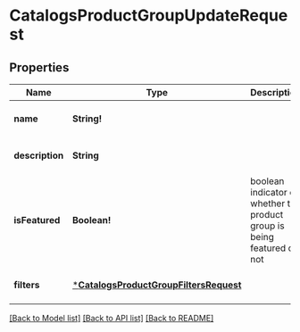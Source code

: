 # CatalogsProductGroupUpdateRequest

## Properties
Name | Type | Description | Notes
------------ | ------------- | ------------- | -------------
**name** | **String!** |  | [optional] [default to null]
**description** | **String** |  | [optional] [default to null]
**isFeatured** | **Boolean!** | boolean indicator of whether the product group is being featured or not | [optional] [default to null]
**filters** | [***CatalogsProductGroupFiltersRequest**](CatalogsProductGroupFiltersRequest.md) |  | [optional] [default to null]

[[Back to Model list]](../README.md#documentation-for-models) [[Back to API list]](../README.md#documentation-for-api-endpoints) [[Back to README]](../README.md)


